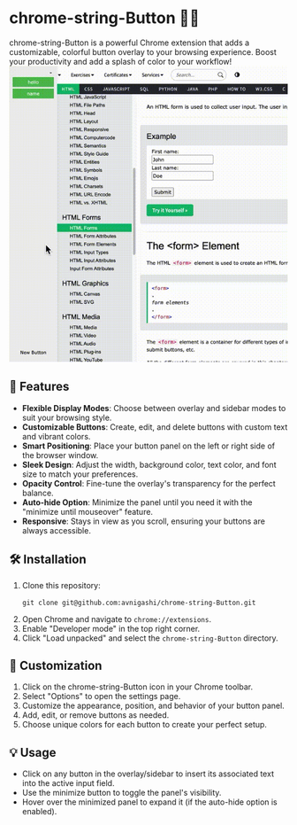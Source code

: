 # chrome-string-Button 🌈🔳

chrome-string-Button is a powerful Chrome extension that adds a customizable, colorful button overlay to your browsing experience. Boost your productivity and add a splash of color to your workflow!
![Screen](https://github.com/avnigashi/chrome-string-Button/blob/main/screen.gif?raw=true)

## 🚀 Features

- **Flexible Display Modes**: Choose between overlay and sidebar modes to suit your browsing style.
- **Customizable Buttons**: Create, edit, and delete buttons with custom text and vibrant colors.
- **Smart Positioning**: Place your button panel on the left or right side of the browser window.
- **Sleek Design**: Adjust the width, background color, text color, and font size to match your preferences.
- **Opacity Control**: Fine-tune the overlay's transparency for the perfect balance.
- **Auto-hide Option**: Minimize the panel until you need it with the "minimize until mouseover" feature.
- **Responsive**: Stays in view as you scroll, ensuring your buttons are always accessible.

## 🛠 Installation

1. Clone this repository:
   ```
   git clone git@github.com:avnigashi/chrome-string-Button.git
   ```
2. Open Chrome and navigate to `chrome://extensions`.
3. Enable "Developer mode" in the top right corner.
4. Click "Load unpacked" and select the `chrome-string-Button` directory.

## 🎨 Customization

1. Click on the chrome-string-Button icon in your Chrome toolbar.
2. Select "Options" to open the settings page.
3. Customize the appearance, position, and behavior of your button panel.
4. Add, edit, or remove buttons as needed.
5. Choose unique colors for each button to create your perfect setup.

## 💡 Usage

- Click on any button in the overlay/sidebar to insert its associated text into the active input field.
- Use the minimize button to toggle the panel's visibility.
- Hover over the minimized panel to expand it (if the auto-hide option is enabled).
